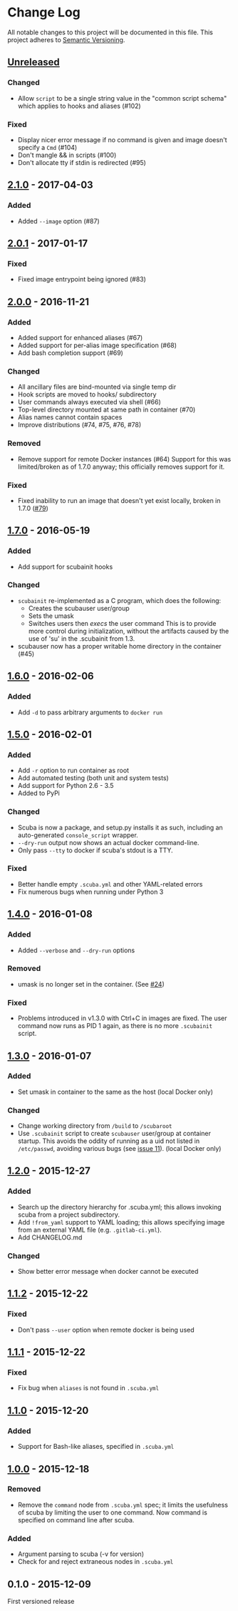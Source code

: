 # Change Log
All notable changes to this project will be documented in this file.
This project adheres to [Semantic Versioning](http://semver.org/).

## [Unreleased]
### Changed
- Allow `script` to be a single string value in the "common script schema"
  which applies to hooks and aliases (#102)

### Fixed
- Display nicer error message if no command is given and image doesn't specify a `Cmd` (#104)
- Don't mangle && in scripts (#100)
- Don't allocate tty if stdin is redirected (#95)

## [2.1.0] - 2017-04-03
### Added
- Added `--image` option (#87)


## [2.0.1] - 2017-01-17
### Fixed
- Fixed image entrypoint being ignored (#83)


## [2.0.0] - 2016-11-21
### Added
- Added support for enhanced aliases (#67)
- Added support for per-alias image specification (#68)
- Add bash completion support (#69)

### Changed
- All ancillary files are bind-mounted via single temp dir
- Hook scripts are moved to hooks/ subdirectory
- User commands always executed via shell (#66)
- Top-level directory mounted at same path in container (#70)
- Alias names cannot contain spaces
- Improve distributions (#74, #75, #76, #78)

### Removed
- Remove support for remote Docker instances (#64)
  Support for this was limited/broken as of 1.7.0 anyway; this officially
  removes support for it.

### Fixed
- Fixed inability to run an image that doesn't yet exist locally, broken in
  1.7.0 ([#79])

## [1.7.0] - 2016-05-19
### Added
- Add support for scubainit hooks

### Changed
- `scubainit` re-implemented as a C program, which does the following:
   - Creates the scubauser user/group
   - Sets the umask
   - Switches users then *execs* the user command
  This is to provide more control during initialization, without the artifacts
  caused by the use of 'su' in the .scubainit from 1.3.
- scubauser now has a proper writable home directory in the container (#45)

## [1.6.0] - 2016-02-06
### Added
- Add `-d` to pass arbitrary arguments to `docker run`


## [1.5.0] - 2016-02-01
### Added
- Add `-r` option to run container as root
- Add automated testing (both unit and system tests)
- Add support for Python 2.6 - 3.5
- Added to PyPi

### Changed
- Scuba is now a package, and setup.py installs it as such, including an
  auto-generated `console_script` wrapper.
- `--dry-run` output now shows an actual docker command-line.
- Only pass `--tty` to docker if scuba's stdout is a TTY.

### Fixed
- Better handle empty `.scuba.yml` and other YAML-related errors
- Fix numerous bugs when running under Python 3


## [1.4.0] - 2016-01-08
### Added
- Added `--verbose` and `--dry-run` options

### Removed
- umask is no longer set in the container. (See [#24])

### Fixed
- Problems introduced in v1.3.0 with Ctrl+C in images are fixed.
  The user command now runs as PID 1 again, as there is no more
  `.scubainit` script.


## [1.3.0] - 2016-01-07
### Added
- Set umask in container to the same as the host (local Docker only)

### Changed
- Change working directory from `/build` to `/scubaroot`
- Use `.scubainit` script to create `scubauser` user/group at container
  startup. This avoids the oddity of running as a uid not listed in
  `/etc/passwd`, avoiding various bugs (see [issue 11]). (local Docker only)


## [1.2.0] - 2015-12-27
### Added
- Search up the directory hierarchy for .scuba.yml; this allows invoking
  scuba from a project subdirectory.
- Add `!from_yaml` support to YAML loading; this allows specifying image
  from an external YAML file (e.g. `.gitlab-ci.yml`).
- Add CHANGELOG.md

### Changed
- Show better error message when docker cannot be executed


## [1.1.2] - 2015-12-22
### Fixed
- Don't pass `--user` option when remote docker is being used


## [1.1.1] - 2015-12-22
### Fixed
- Fix bug when `aliases` is not found in `.scuba.yml`


## [1.1.0] - 2015-12-20
### Added
- Support for Bash-like aliases, specified in `.scuba.yml`


## [1.0.0] - 2015-12-18
### Removed
- Remove the `command` node from `.scuba.yml` spec; it limits the usefulness
  of scuba by limiting the user to one command. Now command is specified on
  command line after scuba.

### Added
- Argument parsing to scuba (-v for version)
- Check for and reject extraneous nodes in `.scuba.yml`


## 0.1.0 - 2015-12-09
First versioned release


[Unreleased]: https://github.com/JonathonReinhart/scuba/compare/v2.1.0...HEAD
[2.1.0]: https://github.com/JonathonReinhart/scuba/compare/v2.0.1...v2.1.0
[2.0.1]: https://github.com/JonathonReinhart/scuba/compare/v2.0.0...v2.0.1
[2.0.0]: https://github.com/JonathonReinhart/scuba/compare/v1.7.0...v2.0.0
[1.7.0]: https://github.com/JonathonReinhart/scuba/compare/v1.6.0...v1.7.0
[1.6.0]: https://github.com/JonathonReinhart/scuba/compare/v1.5.0...v1.6.0
[1.5.0]: https://github.com/JonathonReinhart/scuba/compare/v1.4.0...v1.5.0
[1.4.0]: https://github.com/JonathonReinhart/scuba/compare/v1.3.0...v1.4.0
[1.3.0]: https://github.com/JonathonReinhart/scuba/compare/v1.2.0...v1.3.0
[1.2.0]: https://github.com/JonathonReinhart/scuba/compare/v1.1.2...v1.2.0
[1.1.2]: https://github.com/JonathonReinhart/scuba/compare/v1.1.1...v1.1.2
[1.1.1]: https://github.com/JonathonReinhart/scuba/compare/v1.1.0...v1.1.1
[1.1.0]: https://github.com/JonathonReinhart/scuba/compare/v1.0.0...v1.1.0
[1.0.0]: https://github.com/JonathonReinhart/scuba/compare/v0.1.0...v1.0.0

[issue 11]: https://github.com/JonathonReinhart/scuba/issues/11
[#24]: https://github.com/JonathonReinhart/scuba/pull/24
[#79]: https://github.com/JonathonReinhart/scuba/issues/79

